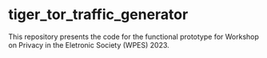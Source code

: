 # tiger_tor_traffic_generator
This repository presents the code for the functional prototype for Workshop on Privacy in the Eletronic Society (WPES) 2023.
